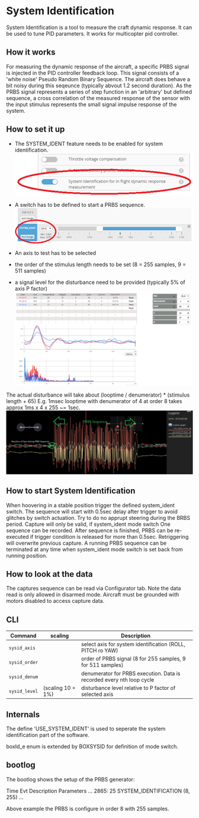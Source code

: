 # System Identification

System Identification is a tool to measure the craft dynamic response. It can be used to tune PID parameters. It works for multicopter pid controller.

## How it works

For measuring the dynamic response of the aircraft, a specific PRBS signal is injected in the PID controller feedback loop.
This signal consists of a 'white noise' Pseudo Random Binary Sequence. The aircraft does behave a bit noisy during this seqeunce (typically abvout 1.2 second duration).
As the PRBS signal represents a series of step function in an 'arbitrary' but defined sequence, a cross correlation of the measured response of the sensor with the input stimulus represents the small signal impulse response of the system.

## How to set it up

* The SYSTEM_IDENT feature needs to be enabled for system identification. 
![SYSTEM_IDENT feature enable](Screenshots/sysid_feature_enable.png)

* A switch has to be defined to start a PRBS sequence.
![SYSTEM_IDENT mode switch](Screenshots/sysid_mode_setup.png)

* An axis to test has to be selected
* the order of the stimulus length needs to be set (8 = 255 samples, 9 = 511 samples)
* a signal level for the disturbance need to be provided (typically 5% of axis P factor)
![SYSTEM_IDENT setup and read tab](Screenshots/sysid_sample_capture.png)


The actual disturbance will take about (looptime / denumerator) * (stimulus length + 65) 
E.g. 1msec looptime with denumerator of 4 at order 8 takes approx 1ms x 4 x 255 ~= 1sec.
![SYSTEM_IDENT setup and read tab](Screenshots/sysid_blackboxplot.png)



## How to start System Identification

When hoovering in a stable position trigger the defined system_ident switch. The sequence will start with  0.5sec delay after trigger to avoid glitches by switch actuation. Try to do no apprupt steering during the BRBS period. Capture will only be valid, if system_ident mode switch 
One sequence can be recorded.
After sequence is finished, PRBS can be re-executed if trigger condition is released for more than 0.5sec. Retriggering will overwrite previous capture.
A running PRBS sequence can be terminated at any time when system_ident mode switch is set back from running position.

## How to look at the data

The captures sequence can be read via Configurator tab.
Note the data read is only allowed in disarmed mode. Aircraft must be grounded with motors disabled to access capture data.


## CLI
 
| Command | scaling  | Description |
|-------------------------------------------|-----------------|-------------------------------|
| `sysid_axis`  |   | select axis for system identification (ROLL, PITCH ro YAW)  |
| `sysid_order` |   |  order of PRBS signal  (8  for 255 samples, 9 for 511 samples)|
| `sysid_denum` |   | denumerator for PRBS execution. Data is recorded every nth loop cycle | 
| `sysid_level` |  (scaling 10 = 1%)| disturbance level relative to P factor of selected axis |


## Internals

The define 'USE_SYSTEM_IDENT' is used to seperate the system identification part of the software.

boxId_e enum is extended by BOXSYSID for definition of mode switch.

## bootlog

The bootlog shows the setup of the PRBS generator:
 
Time Evt            Description  Parameters
...
2865: 25  SYSTEM_IDENTIFICATION  (8, 255)
...

Above example the PRBS is configure in order 8 with 255 samples.
